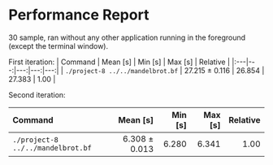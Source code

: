 # Performance Report

30 sample, ran without any other application running in the foreground (except the terminal window).

First iteration:
| Command | Mean [s] | Min [s] | Max [s] | Relative |
|:---|---:|---:|---:|---:|
| `./project-8 ../../mandelbrot.bf` | 27.215 ± 0.116 | 26.854 | 27.383 | 1.00 |

Second iteration:

| Command | Mean [s] | Min [s] | Max [s] | Relative |
|:---|---:|---:|---:|---:|
| `./project-8 ../../mandelbrot.bf` | 6.308 ± 0.013 | 6.280 | 6.341 | 1.00 |
